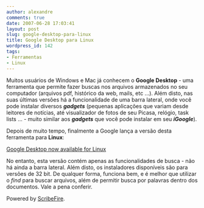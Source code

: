 ```yaml
---
author: alexandre
comments: true
date: 2007-06-28 17:03:41
layout: post
slug: google-desktop-para-linux
title: Google Desktop para Linux
wordpress_id: 142
tags:
- Ferramentas
- Linux
---
```


Muitos usuários de Windows e Mac já conhecem o **Google Desktop** - uma ferramenta que permite fazer buscas nos arquivos armazenados no seu computador (arquivos pdf, histórico da web, mails, etc ...). Além disto, nas suas últimas versões há a funcionalidade de uma barra lateral, onde você pode instalar diversos _**gadgets**_ (pequenas aplicações que variam desde leitores de notícias, até visualizador de fotos de seu Picasa, relógio, task lists ... - muito similar aos _**gadgets**_ que você pode instalar em seu _**iGoogle**_).  
  
Depois de muito tempo, finalmente a Google lança a versão desta ferramenta para **Linux**:  
  
[Google Desktop now available for Linux](http://googleblog.blogspot.com/2007/06/google-desktop-now-available-for-linux.html)  
  
No entanto, esta versão contém apenas as funcionalidades de busca - não há ainda a barra lateral. Além disto, os instaladores disponíveis são para versões de 32 bit. De qualquer forma, funciona bem, e é melhor que utilizar o _find_ para buscar arquivos, além de permitir busca por palavras dentro dos documentos. Vale a pena conferir.  
  


Powered by [ScribeFire](http://scribefire.com/).

